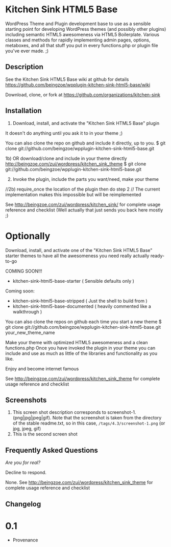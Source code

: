 # Kitchen Sink HTML5 Base #

WordPress Theme and Plugin development base to use as a sensible starting point
for developing WordPress themes (and possibly other plugins) including semantic
HTML5 awesomeness via HTML5 Boilerplate. Various classes and methods for rapidly
implementing admin pages, options, metaboxes, and all that stuff you put
in every functions.php or plugin file you've ever made. ;)


## Description ##

See the Kitchen Sink HTML5 Base wiki at github for details
https://github.com/beingzoe/wpplugin-kitchen-sink-html5-base/wiki

Download, clone, or fork at https://github.com/organizations/kitchen-sink



## Installation ##

1) Download, install, and activate the "Kitchen Sink HTML5 Base" plugin

It doesn't do anything until you ask it to in your theme ;)

You can also clone the repo on github and include it directly, up to you.
$ git clone git://github.com/beingzoe/wpplugin-kitchen-sink-html5-base.git

1b) OR download/clone and include in your theme directly
http://beingzoe.com/zui/wordpress/kitchen_sink_theme
$ git clone git://github.com/beingzoe/wpplugin-kitchen-sink-html5-base.git

2) Invoke the plugin, include the parts you want/need, make your theme

//2b) require_once the location of the plugin then do step 2
//    The current implementation makes this impossible but will be reimplemented

See http://beingzoe.com/zui/wordpress/kitchen_sink/ for complete usage reference and checklist
(Well actually that just sends you back here mostly ;)

# Optionally #

Download, install, and activate one of the "Kitchen Sink HTML5 Base" starter themes
to have all the awesomeness you need really actually ready-to-go

COMING SOON!!!

* kitchen-sink-html5-base-starter       ( Sensible defaults only )

Coming soon:

* kitchen-sink-html5-base-stripped      ( Just the shell to build from )
* kitchen-sink-html5-base-documented    ( heavily commented like a walkthrough )

You can also clone the repos on github each time you start a new theme
$ git clone git://github.com/beingzoe/wpplugin-kitchen-sink-html5-base.git your_new_theme_name


Make your theme with optimized HTML5 awesomeness and a clean functions.php
Once you have invoked the plugin in your theme you can include and use as much
as little of the libraries and functionality as you like.

Enjoy and become internet famous

See http://beingzoe.com/zui/wordpress/kitchen_sink_theme for complete usage reference and checklist



## Screenshots ##

1. This screen shot description corresponds to screenshot-1.(png|jpg|jpeg|gif). Note that the screenshot is taken from
the directory of the stable readme.txt, so in this case, `/tags/4.3/screenshot-1.png` (or jpg, jpeg, gif)
2. This is the second screen shot



## Frequently Asked Questions ##

*Are you for real?*

Decline to respond.

None. See http://beingzoe.com/zui/wordpress/kitchen_sink_theme for complete usage reference and checklist



## Changelog ##

# 0.1 #

* Provenance

